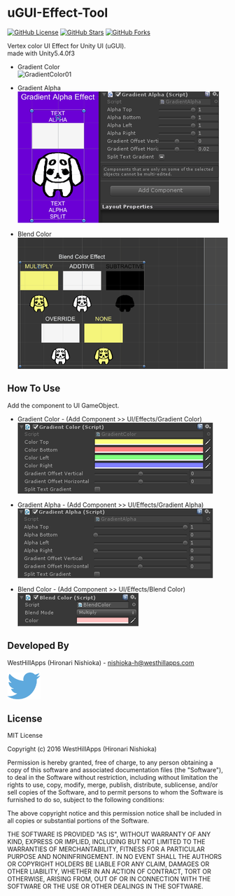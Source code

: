 
uGUI-Effect-Tool
======

[![GitHub License](https://img.shields.io/badge/license-MIT-blue.svg)](http://opensource.org/licenses/mit-license.php)
[![GitHub Stars](https://img.shields.io/github/stars/WestHillApps/uGUI-Effect-Tool.svg)](https://github.com/WestHillApps/uGUI-Effect-Tool/stargazers)
[![GitHub Forks](https://img.shields.io/github/forks/WestHillApps/uGUI-Effect-Tool.svg)](https://github.com/WestHillApps/uGUI-Effect-Tool/network)


Vertex color UI Effect for Unity UI (uGUI).  
made with Unity5.4.0f3

* Gradient Color  
![GradientColor01](https://raw.githubusercontent.com/WestHillApps/westhillapps.github.io/master/res/ugui-effect-tool_gradient_color01.gif)

* Gradient Alpha  
![GradientAlpha01](https://raw.githubusercontent.com/WestHillApps/westhillapps.github.io/master/res/ugui-effect-tool_gradient_alpha01.gif)

* Blend Color  
![Blend01](https://raw.githubusercontent.com/WestHillApps/westhillapps.github.io/master/res/ugui-effect-tool_blend01.gif)

How To Use
-------
Add the component to UI GameObject.

* Gradient Color - (Add Component >> UI/Effects/Gradient Color)  
![GradientColor02](https://raw.githubusercontent.com/WestHillApps/westhillapps.github.io/master/res/ugui-effect-tool_gradient_color02.png)

* Gradient Alpha - (Add Component >> UI/Effects/Gradient Alpha)  
![GradientColor02](https://raw.githubusercontent.com/WestHillApps/westhillapps.github.io/master/res/ugui-effect-tool_gradient_alpha02.png)

* Blend Color - (Add Component >> UI/Effects/Blend Color)    
![Blend02](https://raw.githubusercontent.com/WestHillApps/westhillapps.github.io/master/res/ugui-effect-tool_blend02.png)
  

Developed By
-------
WestHillApps (Hironari Nishioka) - <nishioka-h@westhillapps.com>

<a href="https://twitter.com/westhillapps">
<img alt="Follow me on Twitter"
src="https://raw.githubusercontent.com/WestHillApps/westhillapps.github.io/master/res/twitter.png" width="75"/>
</a>

License
-------
MIT License

Copyright (c) 2016 WestHillApps (Hironari Nishioka)

Permission is hereby granted, free of charge, to any person obtaining a copy
of this software and associated documentation files (the "Software"), to deal
in the Software without restriction, including without limitation the rights
to use, copy, modify, merge, publish, distribute, sublicense, and/or sell
copies of the Software, and to permit persons to whom the Software is
furnished to do so, subject to the following conditions:

The above copyright notice and this permission notice shall be included in
all copies or substantial portions of the Software.

THE SOFTWARE IS PROVIDED "AS IS", WITHOUT WARRANTY OF ANY KIND, EXPRESS OR
IMPLIED, INCLUDING BUT NOT LIMITED TO THE WARRANTIES OF MERCHANTABILITY,
FITNESS FOR A PARTICULAR PURPOSE AND NONINFRINGEMENT. IN NO EVENT SHALL THE
AUTHORS OR COPYRIGHT HOLDERS BE LIABLE FOR ANY CLAIM, DAMAGES OR OTHER
LIABILITY, WHETHER IN AN ACTION OF CONTRACT, TORT OR OTHERWISE, ARISING FROM,
OUT OF OR IN CONNECTION WITH THE SOFTWARE OR THE USE OR OTHER DEALINGS IN
THE SOFTWARE.
